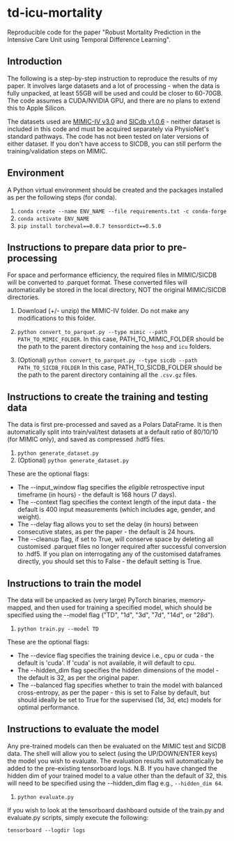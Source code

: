 # td-icu-mortality
Reproducible code for the paper "Robust Mortality Prediction in the Intensive Care Unit using Temporal Difference Learning".

## Introduction

The following is a step-by-step instruction to reproduce the results of my paper. It involves large datasets and a lot of processing - when the data is fully unpacked, at least 55GB will be used and could be closer to 60-70GB. The code assumes a CUDA/NVIDIA GPU, and there are no plans to extend this to Apple Silicon.

The datasets used are [MIMIC-IV v3.0](https://physionet.org/content/mimiciv/3.0/) and [SICdb v1.0.6](https://physionet.org/content/sicdb/1.0.6/) - neither dataset is included in this code and must be acquired separately via PhysioNet's standard pathways. The code has not been tested on later versions of either dataset. If you don't have access to SICDB, you can still perform the training/validation steps on MIMIC.

## Environment

A Python virtual environment should be created and the packages installed as per the following steps (for conda).

1. `conda create --name ENV_NAME --file requirements.txt -c conda-forge`
2. `conda activate ENV_NAME`
3. `pip install torcheval==0.0.7 tensordict==0.5.0`

## Instructions to prepare data prior to pre-processing

For space and performance efficiency, the required files in MIMIC/SICDB will be converted to .parquet format. These converted files will automatically be stored in the local directory, NOT the original MIMIC/SICDB directories.

1. Download (+/- unzip) the MIMIC-IV folder. Do not make any modifications to this folder.

2. `python convert_to_parquet.py --type mimic --path PATH_TO_MIMIC_FOLDER`. In this case, PATH_TO_MIMIC_FOLDER should be the path to the parent directory containing the `hosp` and `icu` folders.

3. (Optional) `python convert_to_parquet.py --type sicdb --path PATH_TO_SICDB_FOLDER` In this case, PATH_TO_SICDB_FOLDER should be the path to the parent directory containing all the `.csv.gz` files.

## Instructions to create the training and testing data

The data is first pre-processed and saved as a Polars DataFrame. It is then automatically split into train/val/test datasets at a default ratio of 80/10/10 (for MIMIC only), and saved as compressed .hdf5 files. 

1. `python generate_dataset.py`
2. (Optional) `python generate_dataset.py`

These are the optional flags:
- The --input_window flag specifies the *eligible* retrospective input timeframe (in hours) - the default is 168 hours (7 days). 
- The --context flag specifies the context length of the input data - the default is 400 input measurements (which includes age, gender, and weight). 
- The --delay flag allows you to set the delay (in hours) between consecutive states, as per the paper - the default is 24 hours.
- The --cleanup flag, if set to True, will conserve space by deleting all customised .parquet files no longer required after successful conversion to .hdf5. If you plan on interrogating any of the customised dataframes directly, you should set this to False - the default setting is True.

## Instructions to train the model

The data will be unpacked as (very large) PyTorch binaries, memory-mapped, and then used for training a specified model, which should be specified using the --model flag ("TD", "1d", "3d", "7d", "14d", or "28d").

1. `python train.py --model TD`

These are the optional flags:
- The --device flag specifies the training device i.e., cpu or cuda - the default is 'cuda'. If 'cuda' is not available, it will default to cpu.
- The --hidden_dim flag specifies the hidden dimensions of the model - the default is 32, as per the original paper.
- The --balanced flag specifies whether to train the model with balanced cross-entropy, as per the paper - this is set to False by default, but should ideally be set to True for the supervised (1d, 3d, etc) models for optimal performance.

## Instructions to evaluate the model

Any pre-trained models can then be evaluated on the MIMIC test and SICDB data. The shell will allow you to select (using the UP/DOWN/ENTER keys) the model you wish to evaluate. The evaluation results will automatically be added to the pre-existing tensorboard logs. N.B. If you have changed the hidden dim of your trained model to a value other than the default of 32, this will need to be specified using the --hidden_dim flag e.g., `--hidden_dim 64`.

1. `python evaluate.py`

If you wish to look at the tensorboard dashboard outside of the train.py and evaluate.py scripts, simply execute the following:

`tensorboard --logdir logs`
